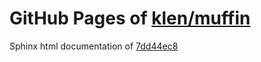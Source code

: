 GitHub Pages of [klen/muffin](https://github.com/klen/muffin.git)
===
Sphinx html documentation of [7dd44ec8](https://github.com/klen/muffin/tree/7dd44ec81ce65128da1d2c8a7e31ed494546923b)
